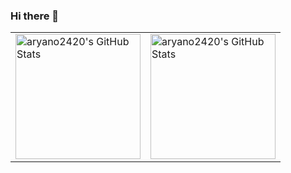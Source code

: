 ### Hi there 👋

<table>
  <tr>
    <td>
      <img
           src="https://github-readme-stats.vercel.app/api?username=aryan02420&show_icons=true&hide_title=true&include_all_commits=true&count_private=true"
           alt="aryano2420's GitHub Stats"
           height="200px"
           width="auto"
      />
    </td>
    <td>
      <img
           src="https://github-readme-stats.vercel.app/api/top-langs/?username=aryan02420&layout=compact&hide_title=true&langs_count=8"
           alt="aryano2420's GitHub Stats"
           height="200px"
           width="auto"
       />
    </td>
  </tr>
</table>


<!--
**aryan02420/aryan02420** is a ✨ _special_ ✨ repository because its `README.md` (this file) appears on your GitHub profile.

Here are some ideas to get you started:

- 🔭 I’m currently working on ...
- 🌱 I’m currently learning ...
- 👯 I’m looking to collaborate on ...
- 🤔 I’m looking for help with ...
- 💬 Ask me about ...
- 📫 How to reach me: ...
- 😄 Pronouns: ...
- ⚡ Fun fact: ...
-->
